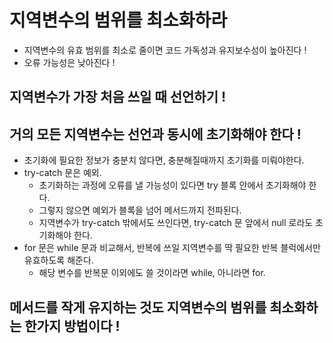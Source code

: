 # 지역변수의 범위를 최소화하라

- 지역변수의 유효 범위를 최소로 줄이면 코드 가독성과 유지보수성이 높아진다 !
- 오류 가능성은 낮아진다 !

## 지역변수가 가장 처음 쓰일 때 선언하기 !

## 거의 모든 지역변수는 선언과 동시에 초기화해야 한다 !
 - 초기화에 필요한 정보가 충분치 않다면, 충분해질때까지 초기화를 미뤄야한다.
 - try-catch 문은 예외.
    - 초기화하는 과정에 오류를 낼 가능성이 있다면 try 블록 안에서 초기화해야 한다.
    - 그렇지 않으면 예외가 블록을 넘어 메서드까지 전파된다.
    - 지역변수가 try-catch 밖에서도 쓰인다면, try-catch 문 앞에서 null 로라도 초기화해야 한다.
 - for 문은 while 문과 비교해서, 반복에 쓰일 지역변수를 딱 필요한 반복 블럭에서만 유효하도록 해준다.
    - 해당 변수를 반복문 이외에도 쓸 것이라면 while, 아니라면 for.
    
## 메서드를 작게 유지하는 것도 지역변수의 범위를 최소화하는 한가지 방법이다 !